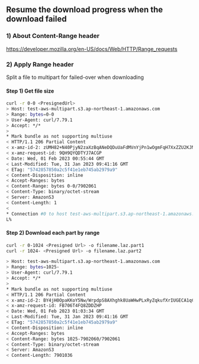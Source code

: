 ## Resume the download progress when the download failed

### 1) About Content-Range header

https://developer.mozilla.org/en-US/docs/Web/HTTP/Range_requests

### 2) Apply Range header

Split a file to multipart for failed-over when downloading

#### Step 1) Get file size

```sh
curl -r 0-0 <PresignedUrl>
> Host: test-aws-multipart.s3.ap-northeast-1.amazonaws.com
> Range: bytes=0-0
> User-Agent: curl/7.79.1
> Accept: */*
>
* Mark bundle as not supporting multiuse
< HTTP/1.1 206 Partial Content
< x-amz-id-2: zUMH82+N40PjyN2zaXzBqANeDQDuUaFdMVnYjPn1wOgmFqH7XxZZU2KJMmmdP15xfB9qkWOnM6E=
< x-amz-request-id: 9QH9QYQDTYJ7ACGP
< Date: Wed, 01 Feb 2023 00:55:44 GMT
< Last-Modified: Tue, 31 Jan 2023 09:41:16 GMT
< ETag: "5742857850a2c5f41e1eb745ab2979a9"
< Content-Disposition: inline
< Accept-Ranges: bytes
< Content-Range: bytes 0-0/7902061
< Content-Type: binary/octet-stream
< Server: AmazonS3
< Content-Length: 1
<
* Connection #0 to host test-aws-multipart.s3.ap-northeast-1.amazonaws.com left intact
L%
```

#### Step 2) Download each part by range

```sh
curl -r 0-1024 <Presigned Url> -o filename.laz.part1
curl -r 1024- <Presigned Url> -o filename.laz.part2

> Host: test-aws-multipart.s3.ap-northeast-1.amazonaws.com
> Range: bytes=1025-
> User-Agent: curl/7.79.1
> Accept: */*
>
* Mark bundle as not supporting multiuse
< HTTP/1.1 206 Partial Content
< x-amz-id-2: BY4jH0OpaKKoY5Nw/WrpdpS8AXhghk8UaWHwPLxRyZqkufXrIUGECA1qCvtlnfxoada1xh4CxZg=
< x-amz-request-id: FB706T4FQ8ZDDZHP
< Date: Wed, 01 Feb 2023 01:03:34 GMT
< Last-Modified: Tue, 31 Jan 2023 09:41:16 GMT
< ETag: "5742857850a2c5f41e1eb745ab2979a9"
< Content-Disposition: inline
< Accept-Ranges: bytes
< Content-Range: bytes 1025-7902060/7902061
< Content-Type: binary/octet-stream
< Server: AmazonS3
< Content-Length: 7901036
```
